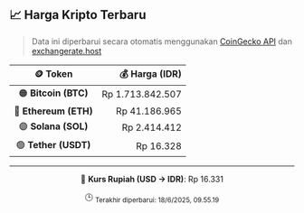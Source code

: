 

<!-- HARGA_KRIPTO -->
## 📈 Harga Kripto Terbaru

> Data ini diperbarui secara otomatis menggunakan [CoinGecko API](https://www.coingecko.com/) dan [exchangerate.host](https://exchangerate.host/)

<div align="center">

| 🪙 Token | 💰 Harga (IDR) |
|:------:|---------------:|
| 🟠 **Bitcoin (BTC)**   | Rp 1.713.842.507 |
| 🔵 **Ethereum (ETH)**  | Rp 41.186.965 |
| 🟣 **Solana (SOL)**    | Rp 2.414.412 |
| 🟢 **Tether (USDT)**   | Rp 16.328 |

---

💱 **Kurs Rupiah (USD → IDR)**: Rp 16.331

🕒 <sub>Terakhir diperbarui: 18/6/2025, 09.55.19</sub>

</div>
<!-- /HARGA_KRIPTO -->